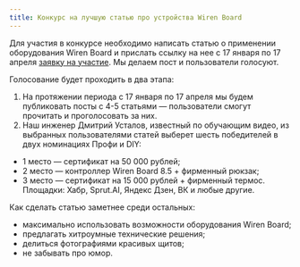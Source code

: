 ```yaml
---
title: Конкурс на лучшую статью про устройства Wiren Board
---
```

Для участия в конкурсе необходимо написать статью о применении оборудования Wiren Board и прислать ссылку на нее с 17 января по 17 апреля [заявку на участие](https://docs.google.com/forms/d/e/1FAIpQLSc-5XPtP3lavkQ1X8ChxqGwfLg3IpJ1Hi2DUA49VmE2limMOw/viewform). Мы делаем пост и пользователи голосуют.

Голосование будет проходить в два этапа: 
1. На протяжении периода с 17 января по 17 апреля мы будем публиковать посты с 4-5 статьями — пользователи смогут прочитать и проголосовать за них. 
2. Наш инженер Дмитрий Усталов, известный по обучающим видео, из выбранных пользователями статей выберет шесть победителей в двух номинациях Профи и DIY:
  * 1 место — сертификат на 50 000 рублей;
  * 2 место — контроллер Wiren Board 8.5 + фирменный рюкзак;
  * 3 место — сертификат на 15 000 рублей + фирменный термос.
Площадки: Хабр, Sprut.AI, Яндекс Дзен, ВК и любые другие.

Как сделать статью заметнее среди остальных: 
- максимально использовать возможности оборудования Wiren Board;
- предлагать хитроумные технические решения;
- делиться фотографиями красивых щитов; 
- не забывать про юмор.
